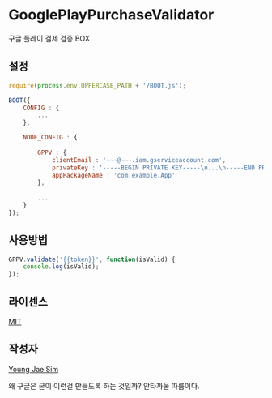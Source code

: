 # GooglePlayPurchaseValidator
구글 플레이 결제 검증 BOX

## 설정
```javascript
require(process.env.UPPERCASE_PATH + '/BOOT.js');

BOOT({
	CONFIG : {
		...
	},

	NODE_CONFIG : {
	
		GPPV : {
			clientEmail : '~~~@~~~.iam.gserviceaccount.com',
			privateKey : '-----BEGIN PRIVATE KEY-----\n...\n-----END PRIVATE KEY-----\n',
			appPackageName : 'com.example.App'
		},
		
		...
	}
});
```

## 사용방법
```javascript
GPPV.validate('{{token}}', function(isValid) {
	console.log(isValid);
});
```

## 라이센스
[MIT](LICENSE)

## 작성자
[Young Jae Sim](https://github.com/Hanul)

왜 구글은 굳이 이런걸 만들도록 하는 것일까? 안타까울 따름이다.